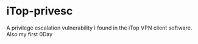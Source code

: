 # iTop-privesc
A privilege escalation vulnerability I found in the iTop VPN client software. Also my first 0Day
